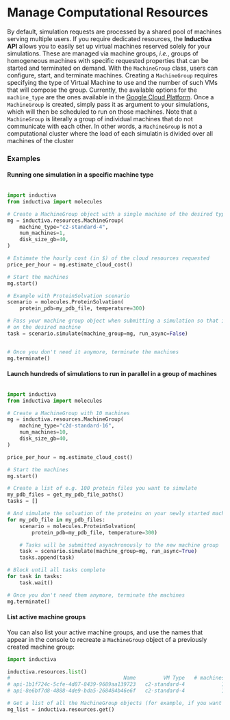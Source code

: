 # Manage Computational Resources

By default, simulation requests are processed by a shared pool of machines serving multiple users. If you require dedicated resources, the **Inductiva API** allows you to easily set up virtual machines reserved solely for your simulations. These are managed via machine groups, *i.e.*, groups of homogeneous machines with specific requested properties that can be started and terminated on demand. With the `MachineGroup` class, users can configure, start, and terminate machines. Creating a `MachineGroup` requires specifying the type of Virtual Machine to use and the number of such VMs that will compose the group. Currently, the available options for the `machine_type` are the ones available in the [Google Cloud Platform](https://cloud.google.com/compute/docs/machine-types). Once a `MachineGroup` is created, simply pass it as argument to your simulations, which will then be scheduled to run on those machines. Note that a `MachineGroup` is literally a group of individual machines that do not communicate with each other. In other words, a `MachineGroup` is not a computational cluster where the load of each simulatin is divided over all machines of the cluster

### Examples


#### Running one simulation in a specific machine type

```python

import inductiva
from inductiva import molecules

# Create a MachineGroup object with a single machine of the desired type
mg = inductiva.resources.MachineGroup(
    machine_type="c2-standard-4",
    num_machines=1,
    disk_size_gb=40,
)

# Estimate the hourly cost (in $) of the cloud resources requested
price_per_hour = mg.estimate_cloud_cost()

# Start the machines
mg.start()

# Example with ProteinSolvation scenario
scenario = molecules.ProteinSolvation(
    protein_pdb=my_pdb_file, temperature=300)

# Pass your machine group object when submitting a simulation so that it runs
# on the desired machine
task = scenario.simulate(machine_group=mg, run_async=False)


# Once you don't need it anymore, terminate the machines
mg.terminate()
```

#### Launch hundreds of simulations to run in parallel in a group of machines


```python

import inductiva
from inductiva import molecules

# Create a MachineGroup with 10 machines
mg = inductiva.resources.MachineGroup(
    machine_type="c2d-standard-16",
    num_machines=10,
    disk_size_gb=40,
)

price_per_hour = mg.estimate_cloud_cost()

# Start the machines
mg.start()

# Create a list of e.g. 100 protein files you want to simulate
my_pdb_files = get_my_pdb_file_paths()
tasks = []

# And simulate the solvation of the proteins on your newly started machines
for my_pdb_file in my_pdb_files:
    scenario = molecules.ProteinSolvation(
        protein_pdb=my_pdb_file, temperature=300)

    # Tasks will be submitted asynchronously to the new machine group
    task = scenario.simulate(machine_group=mg, run_async=True)
    tasks.append(task)

# Block until all tasks complete
for task in tasks:
    task.wait()

# Once you don't need them anymore, terminate the machines
mg.terminate()
```

#### List active machine groups

You can also list your active machine groups, and use the names that appear in the console to recreate a `MachineGroup` object of a previously created machine group:

```python
import inductiva

inductiva.resources.list()
#                                     Name         VM Type   # machines    Disk Size in GB       Spot         Created at
# api-1b1f724c-5cfe-4d87-8439-9689aa139723   c2-standard-4            1                 40      False   13 Sep, 07:38:50
# api-8e6bf7d8-4888-4de9-bda5-268484b46e6f   c2-standard-4            1                 40      False   13 Sep, 07:37:49

# Get a list of all the MachineGroup objects (for example, if you want to terminate them all at once)
mg_list = inductiva.resources.get()
```